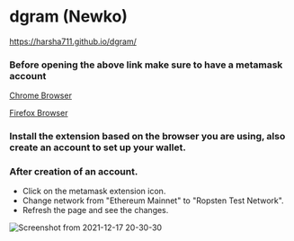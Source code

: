 # dgram (Newko)
https://harsha711.github.io/dgram/


### Before opening the above link make sure to have a metamask account
[Chrome Browser](https://chrome.google.com/webstore/detail/metamask/nkbihfbeogaeaoehlefnkodbefgpgknn?hl=en)

[Firefox Browser](https://addons.mozilla.org/en-US/firefox/addon/ether-metamask/)

### Install the extension based on the browser you are using, also create an account to set up your wallet.
### After creation of an account.
- Click on the metamask extension icon.
- Change network from "Ethereum Mainnet" to "Ropsten Test Network".
- Refresh the page and see the changes.


![Screenshot from 2021-12-17 20-30-30](https://user-images.githubusercontent.com/52829395/146565129-e3b58850-7f6e-4751-b904-d2404c8a49fb.png)
